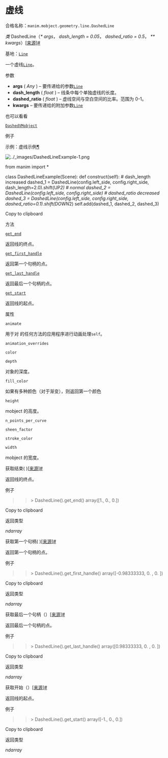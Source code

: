 # 虚线

合格名称：`manim.mobject.geometry.line.DashedLine`

_类_ DashedLine（_\* args_， _dash_length = 0.05_， _dashed_ratio = 0.5_， _\*\* kwargs_）[\[来源\]](../_modules/manim/mobject/geometry/line.html#DashedLine)[#](#manim.mobject.geometry.line.DashedLine "此定义的固定链接")

基地：[`Line`](manim.mobject.geometry.line.Line.html#manim.mobject.geometry.line.Line "manim.mobject.geometry.line.Line")

一个虚线[`Line`](manim.mobject.geometry.line.Line.html#manim.mobject.geometry.line.Line "manim.mobject.geometry.line.Line")。

参数

- **args** ( _Any_ ) – 要传递给的参数[`Line`](manim.mobject.geometry.line.Line.html#manim.mobject.geometry.line.Line "manim.mobject.geometry.line.Line")
- **dash_length** ( _float_ ) – 线条中每个单独虚线的长度。
- **dashed_ratio** ( _float_ ) – 虚线空间与空白空间的比率。范围为 0-1。
- **kwargs** – 要传递给的附加参数[`Line`](manim.mobject.geometry.line.Line.html#manim.mobject.geometry.line.Line "manim.mobject.geometry.line.Line")

也可以看看

[`DashedVMobject`](manim.mobject.types.vectorized_mobject.DashedVMobject.html#manim.mobject.types.vectorized_mobject.DashedVMobject "manim.mobject.types.vectorized_mobject.DashedVMobject")

例子

示例：虚线示例[¶](#dashedlineexample)

![../_images/DashedLineExample-1.png](../_images/DashedLineExample-1.png)

from manim import \*

class DashedLineExample(Scene):
def construct(self):
\# dash_length increased
dashed_1 = DashedLine(config.left_side, config.right_side, dash_length=2.0).shift(UP*2)
\# normal
dashed_2 = DashedLine(config.left_side, config.right_side)
\# dashed_ratio decreased
dashed_3 = DashedLine(config.left_side, config.right_side, dashed_ratio=0.1).shift(DOWN*2)
self.add(dashed_1, dashed_2, dashed_3)

Copy to clipboard

方法

[`get_end`](#manim.mobject.geometry.line.DashedLine.get_end "manim.mobject.geometry.line.DashedLine.get_end")

返回线的终点。

[`get_first_handle`](#manim.mobject.geometry.line.DashedLine.get_first_handle "manim.mobject.geometry.line.DashedLine.get_first_handle")

返回第一个句柄的点。

[`get_last_handle`](#manim.mobject.geometry.line.DashedLine.get_last_handle "manim.mobject.geometry.line.DashedLine.get_last_handle")

返回最后一个句柄的点。

[`get_start`](#manim.mobject.geometry.line.DashedLine.get_start "manim.mobject.geometry.line.DashedLine.get_start")

返回线的起点。

属性

`animate`

用于对 的任何方法的应用程序进行动画处理`self`。

`animation_overrides`

`color`

`depth`

对象的深度。

`fill_color`

如果有多种颜色（对于渐变），则返回第一个颜色

`height`

mobject 的高度。

`n_points_per_curve`

`sheen_factor`

`stroke_color`

`width`

mobject 的宽度。

获取结束( )[\[来源\]](../_modules/manim/mobject/geometry/line.html#DashedLine.get_end)[#](#manim.mobject.geometry.line.DashedLine.get_end "此定义的固定链接")

返回线的终点。

例子

> > \> DashedLine().get_end()
> > array(\[1., 0., 0.\])

Copy to clipboard

返回类型

_ndarray_

获取第一个句柄( )[\[来源\]](../_modules/manim/mobject/geometry/line.html#DashedLine.get_first_handle)[#](#manim.mobject.geometry.line.DashedLine.get_first_handle "此定义的固定链接")

返回第一个句柄的点。

例子

> > \> DashedLine().get_first_handle()
> > array(\[-0.98333333, 0. , 0. \])

Copy to clipboard

返回类型

_ndarray_

获取最后一个句柄（）[\[来源\]](../_modules/manim/mobject/geometry/line.html#DashedLine.get_last_handle)[#](#manim.mobject.geometry.line.DashedLine.get_last_handle "此定义的固定链接")

返回最后一个句柄的点。

例子

> > \> DashedLine().get_last_handle()
> > array(\[0.98333333, 0. , 0. \])

Copy to clipboard

返回类型

_ndarray_

获取开始（）[\[来源\]](../_modules/manim/mobject/geometry/line.html#DashedLine.get_start)[#](#manim.mobject.geometry.line.DashedLine.get_start "此定义的固定链接")

返回线的起点。

例子

> > \> DashedLine().get_start()
> > array(\[-1., 0., 0.\])

Copy to clipboard

返回类型

_ndarray_
